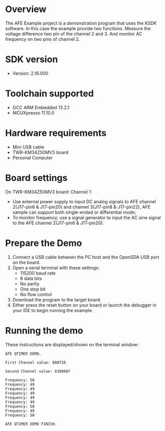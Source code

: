 Overview
========
The AFE Example project is a demonstration program that uses the KSDK software.
In this case the example provide two functions. Measure the voltage difference two pin of the
channel 2 and 3. And monitor AC frequency on two pins of channel 2.


SDK version
===========
- Version: 2.16.000

Toolchain supported
===================
- GCC ARM Embedded  13.2.1
- MCUXpresso  11.10.0

Hardware requirements
=====================
- Mini USB cable
- TWR-KM34Z50MV3 board
- Personal Computer

Board settings
==============
On TWR-KM34Z50MV3 board:
Channel 1:
- Use external power supply to input DC analog signals to AFE channel 2(J17-pin6 & J17-pin20)
and channel 3(J17-pin8 & J17-pin22), AFE sample can support both single-ended or differential mode;
- To monitor frequency, use a signal generator to input the AC sine signal to the
AFE channel 2(J17-pin6 & J17-pin20).

Prepare the Demo
================
1. Connect a USB cable between the PC host and the OpenSDA USB port on the board.
2. Open a serial terminal with these settings:
    - 115200 baud rate
    - 8 data bits
    - No parity
    - One stop bit
    - No flow control
3. Download the program to the target board.
4. Either press the reset button on your board or launch the debugger in your IDE to begin running the example.

Running the demo
================
These instructions are displayed/shown on the terminal window:

~~~~~~~~~~~~~~~~~~~~~~~
AFE QTIMER DEMO.

First Channel value: 888726 

Second Channel value: 8388607

Frequency: 50
Frequency: 49
Frequency: 49
Frequency: 49
Frequency: 49
Frequency: 49
Frequency: 50
Frequency: 49
Frequency: 50

AFE QTIMER DEMO FINISH.
~~~~~~~~~~~~~~~~~~~~~~~

